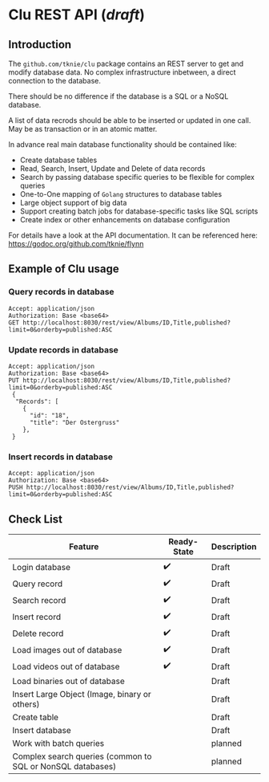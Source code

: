 # Clu REST API (_draft_)

## Introduction

The `github.com/tknie/clu` package contains an REST server to get and modify database data.
No complex infrastructure inbetween, a direct connection to the database.

There should be no difference if the database is a SQL or a NoSQL database.

A list of data recrods should be able to be inserted or updated in one call. May be as transaction or in an atomic matter.

In advance real main database functionality should be contained like:

* Create database tables
* Read, Search, Insert, Update and Delete of data records
* Search by passing database specific queries to be flexible for complex queries
* One-to-One mapping of `Golang` structures to database tables
* Large object support of big data
* Support creating batch jobs for database-specific tasks like SQL scripts
* Create index or other enhancements on database configuration

For details have a look at the API documentation. It can be referenced here: <https://godoc.org/github.com/tknie/flynn>

## Example of Clu usage

### Query records in database

```http
Accept: application/json
Authorization: Base <base64>
GET http://localhost:8030/rest/view/Albums/ID,Title,published?limit=0&orderby=published:ASC
```

### Update records in database

```http
Accept: application/json
Authorization: Base <base64>
PUT http://localhost:8030/rest/view/Albums/ID,Title,published?limit=0&orderby=published:ASC
 {
  "Records": [
    {
      "id": "18",
      "title": "Der Ostergruss"
    },
 }
```

### Insert records in database

```http
Accept: application/json
Authorization: Base <base64>
PUSH http://localhost:8030/rest/view/Albums/ID,Title,published?limit=0&orderby=published:ASC
```

## Check List

Feature | Ready-State | Description
---------|----------|---------
 Login database | :heavy_check_mark: | Draft
 Query record | :heavy_check_mark: | Draft
 Search record | :heavy_check_mark: | Draft
 Insert record | :heavy_check_mark: | Draft
 Delete record | :heavy_check_mark: | Draft
 Load images out of database | :heavy_check_mark: | Draft
 Load videos out of database | :heavy_check_mark: | Draft
 Load binaries out of database | | Draft
 Insert Large Object (Image, binary or others) |  | Draft
 Create table |  | Draft
 Insert database |  | Draft
 Work with batch queries |  | planned
 Complex search queries (common to SQL or NonSQL databases) |  | planned
